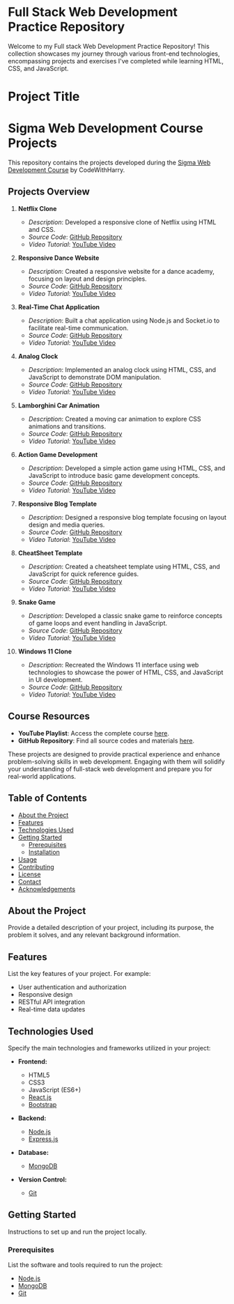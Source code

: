 # Full Stack Web Development Practice Repository

Welcome to my Full stack Web Development Practice Repository! This collection showcases my journey through various front-end technologies, encompassing projects and exercises I've completed while learning HTML, CSS, and JavaScript.

# Project Title

# Sigma Web Development Course Projects

This repository contains the projects developed during the [Sigma Web Development Course](https://www.youtube.com/playlist?list=PLu0W_9lII9agq5TrH9XLIKQvv0iaF2X3w) by CodeWithHarry.

## Projects Overview

1. **Netflix Clone**
   - *Description*: Developed a responsive clone of Netflix using HTML and CSS.
   - *Source Code*: [GitHub Repository](https://github.com/CodeWithHarry/Sigma-Web-Dev-Course/tree/main/Video%2001)
   - *Video Tutorial*: [YouTube Video](https://www.youtube.com/watch?v=ovKVqo-L2EM)

2. **Responsive Dance Website**
   - *Description*: Created a responsive website for a dance academy, focusing on layout and design principles.
   - *Source Code*: [GitHub Repository](https://github.com/CodeWithHarry/Sigma-Web-Dev-Course/tree/main/Video%2002)
   - *Video Tutorial*: [YouTube Video](https://www.youtube.com/watch?v=kJEsTjH5mVg)

3. **Real-Time Chat Application**
   - *Description*: Built a chat application using Node.js and Socket.io to facilitate real-time communication.
   - *Source Code*: [GitHub Repository](https://github.com/CodeWithHarry/Sigma-Web-Dev-Course/tree/main/Video%2003)
   - *Video Tutorial*: [YouTube Video](https://www.youtube.com/watch?v=tLBlhp0SA_0)

4. **Analog Clock**
   - *Description*: Implemented an analog clock using HTML, CSS, and JavaScript to demonstrate DOM manipulation.
   - *Source Code*: [GitHub Repository](https://github.com/CodeWithHarry/Sigma-Web-Dev-Course/tree/main/Video%2004)
   - *Video Tutorial*: [YouTube Video](https://www.youtube.com/watch?v=ovKVqo-L2EM)

5. **Lamborghini Car Animation**
   - *Description*: Created a moving car animation to explore CSS animations and transitions.
   - *Source Code*: [GitHub Repository](https://github.com/CodeWithHarry/Sigma-Web-Dev-Course/tree/main/Video%2005)
   - *Video Tutorial*: [YouTube Video](https://www.youtube.com/watch?v=kJEsTjH5mVg)

6. **Action Game Development**
   - *Description*: Developed a simple action game using HTML, CSS, and JavaScript to introduce basic game development concepts.
   - *Source Code*: [GitHub Repository](https://github.com/CodeWithHarry/Sigma-Web-Dev-Course/tree/main/Video%2006)
   - *Video Tutorial*: [YouTube Video](https://www.youtube.com/watch?v=tLBlhp0SA_0)

7. **Responsive Blog Template**
   - *Description*: Designed a responsive blog template focusing on layout design and media queries.
   - *Source Code*: [GitHub Repository](https://github.com/CodeWithHarry/Sigma-Web-Dev-Course/tree/main/Video%2007)
   - *Video Tutorial*: [YouTube Video](https://www.youtube.com/watch?v=ovKVqo-L2EM)

8. **CheatSheet Template**
   - *Description*: Created a cheatsheet template using HTML, CSS, and JavaScript for quick reference guides.
   - *Source Code*: [GitHub Repository](https://github.com/CodeWithHarry/Sigma-Web-Dev-Course/tree/main/Video%2008)
   - *Video Tutorial*: [YouTube Video](https://www.youtube.com/watch?v=kJEsTjH5mVg)

9. **Snake Game**
   - *Description*: Developed a classic snake game to reinforce concepts of game loops and event handling in JavaScript.
   - *Source Code*: [GitHub Repository](https://github.com/CodeWithHarry/Sigma-Web-Dev-Course/tree/main/Video%2009)
   - *Video Tutorial*: [YouTube Video](https://www.youtube.com/watch?v=tLBlhp0SA_0)

10. **Windows 11 Clone**
    - *Description*: Recreated the Windows 11 interface using web technologies to showcase the power of HTML, CSS, and JavaScript in UI development.
    - *Source Code*: [GitHub Repository](https://github.com/CodeWithHarry/Sigma-Web-Dev-Course/tree/main/Video%2010)
    - *Video Tutorial*: [YouTube Video](https://www.youtube.com/watch?v=ovKVqo-L2EM)

## Course Resources

- **YouTube Playlist**: Access the complete course [here](https://www.youtube.com/playlist?list=PLu0W_9lII9agq5TrH9XLIKQvv0iaF2X3w).
- **GitHub Repository**: Find all source codes and materials [here](https://github.com/CodeWithHarry/Sigma-Web-Dev-Course).

These projects are designed to provide practical experience and enhance problem-solving skills in web development. Engaging with them will solidify your understanding of full-stack web development and prepare you for real-world applications.

## Table of Contents

- [About the Project](#about-the-project)
- [Features](#features)
- [Technologies Used](#technologies-used)
- [Getting Started](#getting-started)
  - [Prerequisites](#prerequisites)
  - [Installation](#installation)
- [Usage](#usage)
- [Contributing](#contributing)
- [License](#license)
- [Contact](#contact)
- [Acknowledgements](#acknowledgements)

## About the Project

Provide a detailed description of your project, including its purpose, the problem it solves, and any relevant background information.

## Features

List the key features of your project. For example:

- User authentication and authorization
- Responsive design
- RESTful API integration
- Real-time data updates

## Technologies Used

Specify the main technologies and frameworks utilized in your project:

- **Frontend:**
  - HTML5
  - CSS3
  - JavaScript (ES6+)
  - [React.js](https://reactjs.org/)
  - [Bootstrap](https://getbootstrap.com/)

- **Backend:**
  - [Node.js](https://nodejs.org/)
  - [Express.js](https://expressjs.com/)

- **Database:**
  - [MongoDB](https://www.mongodb.com/)

- **Version Control:**
  - [Git](https://git-scm.com/)

## Getting Started

Instructions to set up and run the project locally.

### Prerequisites

List the software and tools required to run the project:

- [Node.js](https://nodejs.org/) 
- [MongoDB](https://www.mongodb.com/) 
- [Git](https://git-scm.com/)


